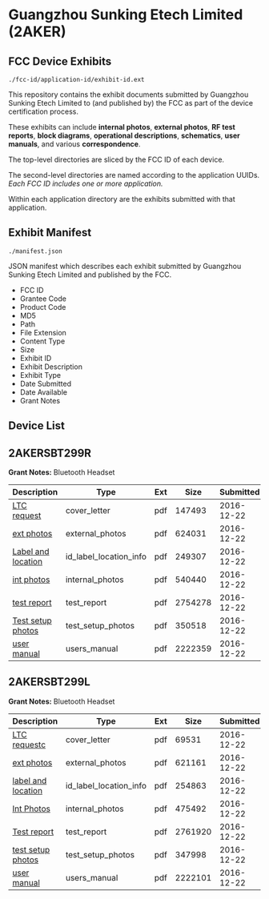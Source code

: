 # Guangzhou Sunking Etech Limited (2AKER)
## FCC Device Exhibits

```
./fcc-id/application-id/exhibit-id.ext
```

This repository contains the exhibit documents submitted by Guangzhou Sunking Etech Limited to (and published by) the FCC as part of the device certification process.

These exhibits can include **internal photos**, **external photos**, **RF test reports**, **block diagrams**, **operational descriptions**, **schematics**, **user manuals**, and various **correspondence**.

The top-level directories are sliced by the FCC ID of each device.

The second-level directories are named according to the application UUIDs. *Each FCC ID includes one or more application.*

Within each application directory are the exhibits submitted with that application. 

## Exhibit Manifest

```
./manifest.json
```

JSON manifest which describes each exhibit submitted by Guangzhou Sunking Etech Limited and published by the FCC.

- FCC ID
- Grantee Code
- Product Code
- MD5
- Path
- File Extension
- Content Type
- Size
- Exhibit ID
- Exhibit Description
- Exhibit Type
- Date Submitted
- Date Available
- Grant Notes

## Device List
## 2AKERSBT299R
**Grant Notes:** Bluetooth Headset

| Description | Type | Ext | Size | Submitted | Available |
| ----------- | ---- | --- | ---- | --------- | --------- |
| [LTC request](2AKERSBT299R/4687dd6d08c6f0deb3849d746451f8db/3237045.pdf) | cover_letter | pdf | 147493 | 2016-12-22 | 2016-12-22 |
| [ext photos](2AKERSBT299R/4687dd6d08c6f0deb3849d746451f8db/3237046.pdf) | external_photos | pdf | 624031 | 2016-12-22 | 2016-12-22 |
| [Label and location](2AKERSBT299R/4687dd6d08c6f0deb3849d746451f8db/3237047.pdf) | id_label_location_info | pdf | 249307 | 2016-12-22 | 2016-12-22 |
| [int photos](2AKERSBT299R/4687dd6d08c6f0deb3849d746451f8db/3237049.pdf) | internal_photos | pdf | 540440 | 2016-12-22 | 2016-12-22 |
| [test report](2AKERSBT299R/4687dd6d08c6f0deb3849d746451f8db/3237048.pdf) | test_report | pdf | 2754278 | 2016-12-22 | 2016-12-22 |
| [Test setup photos](2AKERSBT299R/4687dd6d08c6f0deb3849d746451f8db/3237050.pdf) | test_setup_photos | pdf | 350518 | 2016-12-22 | 2016-12-22 |
| [user manual](2AKERSBT299R/4687dd6d08c6f0deb3849d746451f8db/3237051.pdf) | users_manual | pdf | 2222359 | 2016-12-22 | 2016-12-22 |
## 2AKERSBT299L
**Grant Notes:** Bluetooth Headset

| Description | Type | Ext | Size | Submitted | Available |
| ----------- | ---- | --- | ---- | --------- | --------- |
| [LTC requestc](2AKERSBT299L/16838d4932adad00f1a6be490abcd047/3237056.pdf) | cover_letter | pdf | 69531 | 2016-12-22 | 2016-12-22 |
| [ext photos](2AKERSBT299L/16838d4932adad00f1a6be490abcd047/3237057.pdf) | external_photos | pdf | 621161 | 2016-12-22 | 2016-12-22 |
| [label and location](2AKERSBT299L/16838d4932adad00f1a6be490abcd047/3237058.pdf) | id_label_location_info | pdf | 254863 | 2016-12-22 | 2016-12-22 |
| [Int Photos](2AKERSBT299L/16838d4932adad00f1a6be490abcd047/3237060.pdf) | internal_photos | pdf | 475492 | 2016-12-22 | 2016-12-22 |
| [Test report](2AKERSBT299L/16838d4932adad00f1a6be490abcd047/3237059.pdf) | test_report | pdf | 2761920 | 2016-12-22 | 2016-12-22 |
| [test setup photos](2AKERSBT299L/16838d4932adad00f1a6be490abcd047/3237061.pdf) | test_setup_photos | pdf | 347998 | 2016-12-22 | 2016-12-22 |
| [user manual](2AKERSBT299L/16838d4932adad00f1a6be490abcd047/3237062.pdf) | users_manual | pdf | 2222101 | 2016-12-22 | 2016-12-22 |
